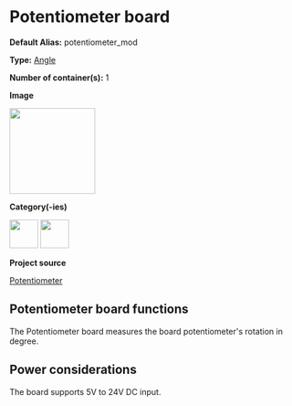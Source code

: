 # Potentiometer board

<div class="cust_sheet" markdown="1">
<p class="cust_sheet-title" markdown="1"><strong>Default Alias:</strong> potentiometer_mod</p>
<p class="cust_sheet-title" markdown="1"><strong>Type:</strong> <a href="../../software/containers_list/angle.md">Angle</a></p>
<p class="cust_sheet-title" markdown="1"><strong>Number of container(s):</strong> 1</p>
<p class="cust_sheet-title" markdown="1"><strong>Image</strong></p>
<p class="cust_indent" markdown="1"><img height="150" src="/img/potentiometer-container.png" alt="" /></p>
<p class="cust_sheet-title" markdown="1"><strong>Category(-ies)</strong></p>
<p class="cust_indent" markdown="1">
<img height="50" src="/img/sticker-interface.png" title="Interface" alt="" />
<img height="50" src="/img/sticker-sensor.png" title="Sensor" alt="" />
</p>
<p class="cust_sheet-title" markdown="1"><strong>Project source </strong></p>
<a class="github-button" data-size="large" aria-label="Star Luos-io/Luos on GitHub" href="https://github.com/Luos-io/Examples/blob/master/Projects/l0/Potentiometer" target="_blank">Potentiometer</a>
</div>

## Potentiometer board functions

The Potentiometer board measures the board potentiometer's rotation in degree.

## Power considerations

The board supports 5V to 24V DC input.
